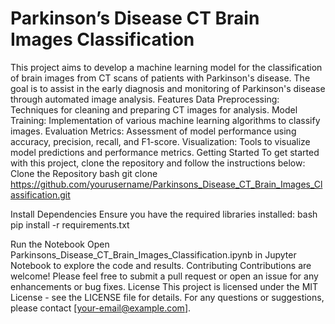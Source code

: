 # Parkinson’s Disease CT Brain Images Classification

This project aims to develop a machine learning model for the classification of brain images from CT scans of patients with Parkinson's disease. The goal is to assist in the early diagnosis and monitoring of Parkinson's disease through automated image analysis.
Features
Data Preprocessing: Techniques for cleaning and preparing CT images for analysis.
Model Training: Implementation of various machine learning algorithms to classify images.
Evaluation Metrics: Assessment of model performance using accuracy, precision, recall, and F1-score.
Visualization: Tools to visualize model predictions and performance metrics.
Getting Started
To get started with this project, clone the repository and follow the instructions below:
Clone the Repository
bash
git clone https://github.com/yourusername/Parkinsons_Disease_CT_Brain_Images_Classification.git

Install Dependencies
Ensure you have the required libraries installed:
bash
pip install -r requirements.txt

Run the Notebook
Open Parkinsons_Disease_CT_Brain_Images_Classification.ipynb in Jupyter Notebook to explore the code and results.
Contributing
Contributions are welcome! Please feel free to submit a pull request or open an issue for any enhancements or bug fixes.
License
This project is licensed under the MIT License - see the LICENSE file for details. For any questions or suggestions, please contact [your-email@example.com].
